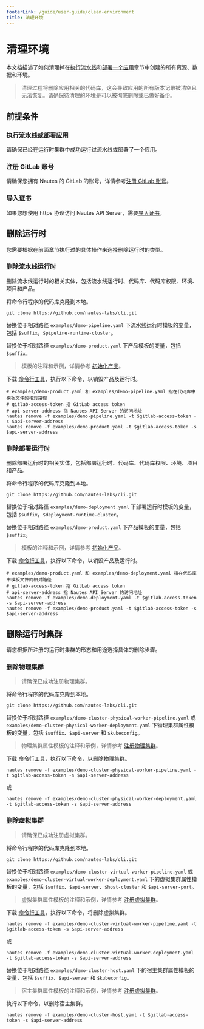 ```yaml
---
footerLink: /guide/user-guide/clean-environment
title: 清理环境
---
```

# 清理环境

本文档描述了如何清理掉在[执行流水线](run-a-pipeline.md)和[部署一个应用](deploy-an-application.md)章节中创建的所有资源、数据和环境。

> 清理过程将删除应用相关的代码库，这会导致应用的所有版本记录被清空且无法恢复。请确保待清理的环境是可以被彻底删除或已做好备份。

## 前提条件

### 执行流水线或部署应用

请确保已经在运行时集群中成功运行过流水线或部署了一个应用。

### 注册 GitLab 账号

请确保您拥有 Nautes 的 GitLab 的账号，详情参考[注册 GitLab 账号](deploy-an-application.md#注册-gitlab-账号)。

### 导入证书

如果您想使用 https 协议访问 Nautes API Server，需要[导入证书](deploy-an-application.md#导入证书)。

## 删除运行时

您需要根据在前面章节执行过的具体操作来选择删除运行时的类型。

### 删除流水线运行时

删除流水线运行时的相关实体，包括流水线运行时、代码库、代码库权限、环境、项目和产品。

将命令行程序的代码库克隆到本地。

```Shell
git clone https://github.com/nautes-labs/cli.git
```

替换位于相对路径 `examples/demo-pipeline.yaml` 下流水线运行时模板的变量，包括 `$suffix`，`$pipeline-runtime-cluster`。

替换位于相对路径 `examples/demo-product.yaml` 下产品模板的变量，包括 `$suffix`。

> 模板的注释和示例，详情参考 [初始化产品](deploy-an-application.md#初始化产品)。

下载 [命令行工具](https://github.com/nautes-labs/cli/releases/tag/v0.3.0)，执行以下命令，以销毁产品及运行时。

```Shell
# examples/demo-product.yaml 和 examples/demo-pipeline.yaml 指在代码库中模板文件的相对路径
# gitlab-access-token 指 GitLab access token
# api-server-address 指 Nautes API Server 的访问地址
nautes remove -f examples/demo-pipeline.yaml -t $gitlab-access-token -s $api-server-address
nautes remove -f examples/demo-product.yaml -t $gitlab-access-token -s $api-server-address
```

### 删除部署运行时

删除部署运行时的相关实体，包括部署运行时、代码库、代码库权限、环境、项目和产品。

将命令行程序的代码库克隆到本地。

```Shell
git clone https://github.com/nautes-labs/cli.git
```

替换位于相对路径 `examples/demo-deployment.yaml` 下部署运行时模板的变量，包括 `$suffix`，`$deployment-runtime-cluster`。

替换位于相对路径 `examples/demo-product.yaml` 下产品模板的变量，包括 `$suffix`。

> 模板的注释和示例，详情参考 [初始化产品](deploy-an-application.md#初始化产品)。

下载 [命令行工具](https://github.com/nautes-labs/cli/releases/tag/v0.3.0)，执行以下命令，以销毁产品及运行时。

```Shell
# examples/demo-product.yaml 和 examples/demo-deployment.yaml 指在代码库中模板文件的相对路径
# gitlab-access-token 指 GitLab access token
# api-server-address 指 Nautes API Server 的访问地址
nautes remove -f examples/demo-deployment.yaml -t $gitlab-access-token -s $api-server-address
nautes remove -f examples/demo-product.yaml -t $gitlab-access-token -s $api-server-address
```

## 删除运行时集群

请您根据所注册的运行时集群的形态和用途选择具体的删除步骤。

### 删除物理集群

> 请确保已成功注册物理集群。

将命令行程序的代码库克隆到本地。

```Shell
git clone https://github.com/nautes-labs/cli.git
```

替换位于相对路径 `examples/demo-cluster-physical-worker-pipeline.yaml` 或 `examples/demo-cluster-physical-worker-deployment.yaml` 下物理集群属性模板的变量，包括 `$suffix`、`$api-server` 和 `$kubeconfig`。

> 物理集群属性模板的注释和示例，详情参考 [注册物理集群](deploy-an-application.md#注册物理集群)。

下载 [命令行工具](https://github.com/nautes-labs/cli/releases/tag/v0.3.0)，执行以下命令，以删除物理集群。

```Shell
nautes remove -f examples/demo-cluster-physical-worker-pipeline.yaml -t $gitlab-access-token -s $api-server-address
```

或

```Shell
nautes remove -f examples/demo-cluster-physical-worker-deployment.yaml -t $gitlab-access-token -s $api-server-address
```

### 删除虚拟集群

> 请确保已成功注册虚拟集群。

将命令行程序的代码库克隆到本地。

```Shell
git clone https://github.com/nautes-labs/cli.git
```

替换位于相对路径 `examples/demo-cluster-virtual-worker-pipeline.yaml` 或 `examples/demo-cluster-virtual-worker-deployment.yaml` 下的虚拟集群属性模板的变量，包括 `$suffix`、`$api-server`、`$host-cluster` 和 `$api-server-port`。

> 虚拟集群属性模板的注释和示例，详情参考 [注册虚拟集群](deploy-an-application.md#注册虚拟集群)。

下载 [命令行工具](https://github.com/nautes-labs/cli/releases/tag/v0.3.0)，执行以下命令，将删除虚拟集群。

```Shell
nautes remove -f examples/demo-cluster-virtual-worker-pipeline.yaml -t $gitlab-access-token -s $api-server-address
```

或

```Shell
nautes remove -f examples/demo-cluster-virtual-worker-deployment.yaml -t $gitlab-access-token -s $api-server-address
```

替换位于相对路径 `examples/demo-cluster-host.yaml` 下的宿主集群属性模板的变量，包括 `$suffix`、`$api-server` 和 `$kubeconfig`。

> 宿主集群属性模板的注释和示例，详情参考 [注册虚拟集群](deploy-an-application.md#注册虚拟集群)。

执行以下命令，以删除宿主集群。

```Shell
nautes remove -f examples/demo-cluster-host.yaml -t $gitlab-access-token -s $api-server-address
```
